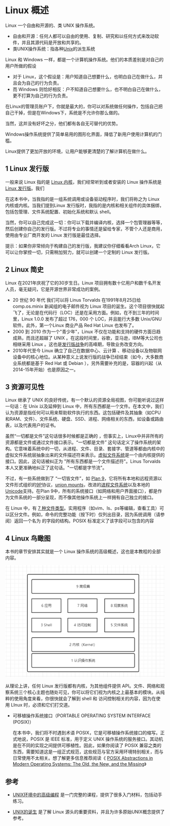 # Linux 概述

Linux 一个自由和开源的、类 UNIX 操作系统。

- 自由和开源：任何人都可以自由的使用、复制、研究和以任何方式来改动软件，并且其源代码是开放和共享的。
- 类UNIX操作系统：指各种[Unix](https://zh.wikipedia.org/wiki/Unix)的派生系统

Linux 和 Windows 一样，都是一个计算机操作系统。他们的本质差别是对自己的用户所做的假设

- 对于 Linux，这个假设是：用户知道自己想要什么，也明白自己在做什么，并且会为自己的行为负责。
- 而 Windows 则恰好相反：户不知道自己想要什么，也不明白自己在做什么，更不打算为自己的行为负责。

在Linux的管理员账户下，你就是最大的，你可以对系统做任何操作，包括自己把自己干掉，但是在Windows下，系统是不允许你那么做的。

当然，这并没有好坏之分，他们都有各自无可替代的优势。

Windows操作系统提供了简单易用的图形化界面，降低了新用户使用计算机的门槛。

Linux提供了更加开放的环境，让用户能够更清楚的了解计算机在做什么。



## 1 Linux 发行版

一般来说 Linux 指的是 [Linux 内核](https://www.kernel.org/)，我们经常听到或者安装的 Linux 操作系统是 [Linux 发行版](https://zh.wikipedia.org/wiki/Linux%E5%8F%91%E8%A1%8C%E7%89%88)。我们

在这本书中，当我指的是一组系统调用或设备驱动程序时，我们将称之为 Linux 内核或内核。当我们提到Linux 发行版时，我指的是内核和相关组件的具体捆绑，包括包管理、文件系统配置、初始化系统和默认 shell。

当然，你可以自己完成这一切：你可以下载并编译内核，选择一个包管理器等等，然后创建你自己的发行版。不过将专业的事情还是留给专家，不管个人还是商用，使用由专业厂商开发的 Linux 发行版是最佳选择。

提示：如果你非常倾向于构建自己的发行版，我建议你仔细看看Arch Linux，它可以让你掌控一切，只需稍加努力，就可以创建一个定制的 Linux 发行版。



## 2 Linux 简史

Linux 在2021年庆祝了它的30岁生日。Linux 项目拥有数十亿用户和数千名开发人员，毫无疑问，它是开源世界非常成功的案例。

- 20 世纪 90 年代
  我们可以将 Linus Torvalds 在1991年8月25日给 comp.os.minix 新闻组的电子邮件视为 Linux 项目的诞生。这个项目很快就起飞了，无论是在代码行（LOC）还是在采用方面。例如，在不到三年的时间里，Linux 1.0.0 发布了超过 176，000 个 LOC，并且能行大多数 Unix/GNU 软件。此外，第一个Linux 商业产品 Red Hat Linux 也发布了。
- 2000 到 2010
  作为一个"青少年"，Linux 不仅在功能和支持的硬件方面日趋成熟，而且还超越了 UNIX 。在这段时间里，谷歌，亚马逊，IBM等大公司也相继采用 Linux 。这也是[发行版战争](https://www.technewsworld.com/story/30-years-of-linux-history-told-via-distros-87239.html)的高峰期，导致业务改变方向。
- 2010年代至今
  Linux 确立了自己在数据中心、云计算 、移动设备以及物联网设备中的核心地位。从某种意义上说发行版的战争已经结束（如今，大多数商业系统都是基于 Red Hat 或 Debian ），另外需要补充的是，容器的兴起（从2014-15年开始）也是原因之一。

## 3 资源可见性

Linux 继承了 UNIX 的良好传统，有一个默认的资源全局视图，你可能听说过这样一句话：在 Unix 以及延伸到 Linux 中，所有东西都是一个文件。在本文中，我们认为资源是指任何可以用来帮助软件执行的东西。这包括硬件及其抽象（如CPU和RAM、文件）、文件系统、硬盘、SSD、进程、网络相关的东西，如设备或路由表，以及代表用户的证书。

虽然“一切都是文件”这句话很多时候都是正确的 ，但事实上，Linux中并非所有的资源都是文件或通过文件接口表示。“一切都是文件” 这句话定义了操作系统的架构。它意味着系统中的一切，从进程、文件、目录、套接字、管道等都由内核中的虚拟文件系统层抽象出来的文件描述符来表示。[虚拟文件系统](https://en.wikipedia.org/wiki/Virtual_file_system)是一个由内核提供的接口。因此，这句话被纠正为 "所有东西都是一个文件描述符"。Linus Torvalds 本人又更准确地纠正了这句话。"一切都是字节流"。

不过，有一些系统做到了 “一切皆文件”，如 [Plan 9](https://9p.io/plan9/)，它将所有本地和远程资源以文件形式组织的[9P](https://zh.wikipedia.org/wiki/9P)协议，[union mounts](https://zh.wikipedia.org/w/index.php?title=Union_mounts&action=edit&redlink=1)，改进的[进程文件系统](https://zh.wikipedia.org/wiki/Procfs)以及本地的[Unicode](https://zh.wikipedia.org/wiki/Unicode)支持。在Plan 9中，所有的系统接口（如网络和用户界面接口），都是作为文件系统的一部分呈现，而不像其他操作系统上一样拥有自己独立的接口。

在 Linux 中，有 [7 种文件类型](http://www.tldp.org/LDP/intro-linux/html/sect_03_01.html)。实用程序（如vim、ls、ps等编辑，查看工具）可以区分文件。例如，命令的完整功能（按下时）仅列出目录，因为系统调用（请参阅）返回一个名为 的字段的结构。POSIX 标准定义了该字段可以包含的内容

## 4  Linux 鸟瞰图

本书的章节安排其实就是一个 Linux 操作系统的高级概述，这也是本教程的全部内容。

![chapters of this book](../images/chapters-of-this-book.png)

从理论上讲，任何 Linux 发行版都有内核，为其他组件提供 API。文件、网络和观察系统三个核心主题也随处可见，你可以将它们视为内核之上最基本的模块。从纯粹的使用角度来看，你很快就会了解到 shell 和 访问控制相关的内容，因为在使用 LInux 时，必须和它们打交道。

- 可移植操作系统接口（PORTABLE OPERATING SYSTEM INTERFACE (POSIX)）

  在本书中，我们将不时遇到术语 POSIX，它是可移植操作系统接口的缩写。正式地说，POSIX 是 IEEE 标准，用于定义 UNIX 操作系统的服务接口。其动机是在不同的实现之间提供可移植性。因此，如果你阅读了 POSIX 兼容之类的东西，需要知道这是一组正式规范，这些规范与官方采用环境特别相关，而与日常使用不太相关。想了解更多信息推荐阅读《 [POSIX Abstractions in Modern Operating Systems: The Old, the New, and the Missing](http://nsl.cs.columbia.edu/papers/2016/posix.eurosys16.pdf)》

## 参考

- [UNIX环境中的高级编程](https://stevens.netmeister.org/631/) 是一门完整的课程，提供了很多入门材料，包括动手练习。

- [UNIX的诞生](https://corecursive.com/brian-kernighan-unix-bell-labs1/) 是了解 Linux 源头的重要资料，并且为许多原始UNIX概念提供了参考。

